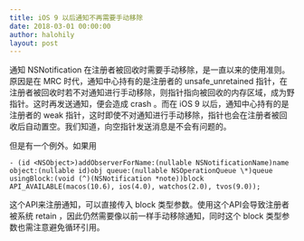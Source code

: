 ```yaml
---
title: iOS 9 以后通知不再需要手动移除
date: 2018-03-01 00:00:00
author: halohily
layout: post
---
```


通知 NSNotification 在注册者被回收时需要手动移除，是一直以来的使用准则。原因是在 MRC 时代，通知中心持有的是注册者的 unsafe_unretained 指针，在注册者被回收时若不对通知进行手动移除，则指针指向被回收的内存区域，成为野指针。这时再发送通知，便会造成 crash 。而在 iOS 9 以后，通知中心持有的是注册者的 weak 指针，这时即使不对通知进行手动移除，指针也会在注册者被回收后自动置空。我们知道，向空指针发送消息是不会有问题的。

但是有一个例外。如果用

`- (id <NSObject>)addObserverForName:(nullable NSNotificationName)name object:(nullable id)obj queue:(nullable NSOperationQueue \*)queue usingBlock:(void (^)(NSNotification *note))block API_AVAILABLE(macos(10.6), ios(4.0), watchos(2.0), tvos(9.0));`

这个API来注册通知，可以直接传入 block 类型参数。使用这个API会导致注册者被系统 retain ，因此仍然需要像以前一样手动移除通知，同时这个 block 类型参数也需注意避免循环引用。
